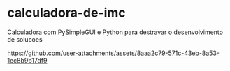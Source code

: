 # calculadora-de-imc
Calculadora com PySimpleGUI e Python para destravar o desenvolvimento de solucoes


https://github.com/user-attachments/assets/8aaa2c79-571c-43eb-8a53-1ec8b9b17df9

